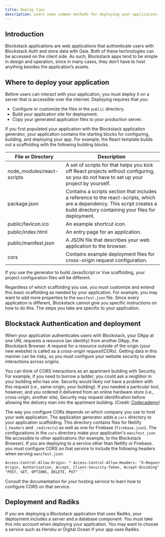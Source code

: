 ```yaml
---
title: Deploy tips
description: Learn some common methods for deploying your application.
---
```


## Introduction

Blockstack applications are web applications that authenticate users with Blockstack Auth and store data with Gaia.
Both of these technologies can be accessed on the client side. As such, Blockstack apps tend to be simple in design and
operation, since in many cases, they don’t have to host anything besides the application’s assets.

## Where to deploy your application

Before users can interact with your application, you must deploy it on a server that is accessible over the internet. Deploying requires that you:

- Configure or customize the files in the `public` directory.
- Build your application site for deployment.
- Copy your generated application files to your production server.

If you first populated your application with the Blockstack application generator, your application contains the starting blocks for configuring, building, and deploying your app. For example, the React template builds out a scaffolding with the following building blocks.

| File or Directory          | Description                                                                                                                                                                    |
| -------------------------- | ------------------------------------------------------------------------------------------------------------------------------------------------------------------------------ |
| node_modules/react-scripts | A set of scripts for that helps you kick off React projects without configuring, so you do not have to set up your project by yourself.                                        |
| package.json               | Contains a scripts section that includes a reference to the react-scripts, which are a dependency. This script creates a build directory containing your files for deployment. |
| public/favicon.ico         | An example shortcut icon.                                                                                                                                                      |
| public/index.html          | An entry page for an application.                                                                                                                                              |
| public/manifest.json       | A JSON file that describes your web application to the browser.                                                                                                                |
| cors                       | Contains example deployment files for cross-origin request configuration.                                                                                                      |

If you use the generator to build JavasScript or Vue scaffolding, your project configuration files will be different.

Regardless of which scaffolding you use, you must customize and extend this basic scaffolding as needed by your application. For example, you may want to add more properties to the `manifest.json` file. Since every application is different, Blockstack cannot give you specific instructions on how to do this. The steps you take are specific to your application.

## Blockstack Authentication and deployment

When your application authenticates users with Blockstack, your DApp at one URL requests a resource (an identity) from another DApp, the Blockstack Browser. A request for a resource outside of the origin (your new website) is called as a _cross-origin request_(CORs). Getting data in this manner can be risky, so you must configure your website security to allow interactions across origins.

You can think of CORS interactions as an apartment building with Security. For example, if you need to borrow a ladder, you could ask a neighbor in your building who has one. Security would likely not have a problem with this request (i.e., same-origin, your building). If you needed a particular tool, however, and you ordered it delivered from an online hardware store (i.e., cross-origin, another site), Security may request identification before allowing the delivery man into the apartment building. (Credit: [Codecademy](https://www.codecademy.com/articles/what-is-cors))

The way you configure CORs depends on which company you use to host your web application. The application generator adds a `cors` directory to your application scaffolding. This directory contains files for Netlify (`_headers` and `_redirects`) as well as one for Firebase (`firebase.json`). The configurations in the `cors` directory make your application's `manifest.json` file accessible to other applications (for example, to the Blockstack Browser). If you are deploying to a service other than Netlify or Firebase, you must configure CORS on that service to include the following headers when serving `manifest.json`:

````html
Access-Control-Allow-Origin: * Access-Control-Allow-Headers: "X-Requested-With, Content-Type,
Origin, Authorization, Accept, Client-Security-Token, Accept-Encoding" Access-Control-Allow-Methods:
"POST, GET, OPTIONS, DELETE, PUT"```
````

Consult the documentation for your hosting service to learn how to configure CORS on that service.

## Deployment and Radiks

If you are deploying a Blockstack application that uses Radiks, your deployment includes a server and a database component. You must take this into account when deploying your application. You may want to choose a service such as Heroku or Digital Ocean if your app uses Radiks.
